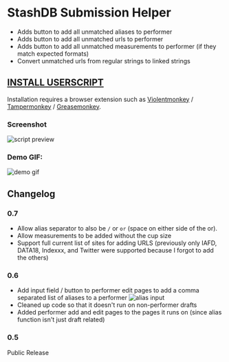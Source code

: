 # StashDB Submission Helper

- Adds button to add all unmatched aliases to performer
- Adds button to add all unmatched urls to performer
- Adds button to add all unmatched measurements to performer (if they match expected formats)
- Convert unmatched urls from regular strings to linked strings

## [**INSTALL USERSCRIPT**](https://raw.githubusercontent.com/stashapp/CommunityScripts/main/userscripts/StashDB_Submission_Helper/stashdb_submission_helper.user.js)

Installation requires a browser extension such as [Violentmonkey](https://violentmonkey.github.io/) / [Tampermonkey](https://www.tampermonkey.net/) / [Greasemonkey](https://www.greasespot.net/).

### Screenshot
![script preview](https://user-images.githubusercontent.com/1358708/178110989-3bc33371-e3bb-4064-8851-a9356b5a4882.png)

### Demo GIF:
![demo gif](https://monosnap.com/image/p4pkcqrKWYp3V5quHl5LWOAZUG3oAP)

## Changelog

### 0.7
- Allow alias separator to also be `/` or ` or ` (space on either side of the or).
- Allow measurements to be added without the cup size
- Support full current list of sites for adding URLS (previously only IAFD, DATA18, Indexxx, and Twitter were supported because I forgot to add the others)

### 0.6
- Add input field / button to performer edit pages to add a comma separated list of aliases to a performer
![alias input](https://user-images.githubusercontent.com/1358708/179358258-89385345-36ed-42ea-8b71-4f7e84d3a253.png)
- Cleaned up code so that it doesn't run on non-performer drafts
- Added performer add and edit pages to the pages it runs on (since alias function isn't just draft related)

### 0.5
Public Release
